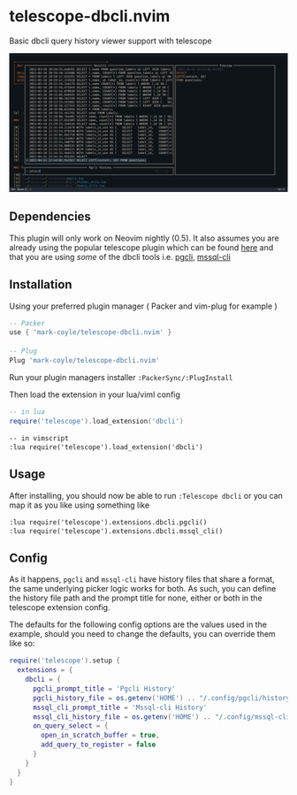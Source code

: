 # telescope-dbcli.nvim
Basic dbcli query history viewer support with telescope

![telescope-dbcli.nvim](https://github.com/mark-coyle/images/blob/master/telescope-pgcli.png?raw=true)

## Dependencies

This plugin will only work on Neovim nightly (0.5).
It also assumes you are already using the popular telescope plugin which can be found [here](https://github.com/nvim-telescope/telescope.nvim)
and that you are using _some_ of the dbcli tools i.e. [pgcli](https://github.com/dbcli/pgcli), [mssql-cli](https://github.com/dbcli/mssql-cli)

## Installation

Using your preferred plugin manager ( Packer and vim-plug for example )

```lua
-- Packer
use { 'mark-coyle/telescope-dbcli.nvim' }

-- Plug
Plug 'mark-coyle/telescope-dbcli.nvim'
```

Run your plugin managers installer `:PackerSync/:PlugInstall`

Then load the extension in your lua/viml config

```lua
-- in lua
require('telescope').load_extension('dbcli')
```

```viml
-- in vimscript
:lua require('telescope').load_extension('dbcli')
```

## Usage

After installing, you should now be able to run `:Telescope dbcli` or you can map it as you like using something like

```
:lua require('telescope').extensions.dbcli.pgcli()
:lua require('telescope').extensions.dbcli.mssql_cli()
```

## Config

As it happens, `pgcli` and `mssql-cli` have history files that share a format, the same underlying picker logic works for both.
As such, you can define the history file path and the prompt title for none, either or both in the telescope extension config.

The defaults for the following config options are the values used in the example, should you need to change the defaults, you can override them like so:

```lua
require('telescope').setup {
  extensions = {
    dbcli = {
      pgcli_prompt_title = 'Pgcli History'
      pgcli_history_file = os.getenv('HOME') .. "/.config/pgcli/history",
      mssql_cli_prompt_title = 'Mssql-cli History'
      mssql_cli_history_file = os.getenv('HOME') .. "/.config/mssql-cli/history",
      on_query_select = {
        open_in_scratch_buffer = true,
        add_query_to_register = false
      }
    }
  }
}
```
